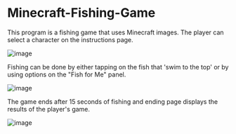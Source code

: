 # Minecraft-Fishing-Game

This program is a fishing game that uses Minecraft images. The player can select a character on the instructions page.  

![image](https://user-images.githubusercontent.com/115895656/212822873-b98a4361-bd3f-4db8-b698-dbef296143fe.png)

Fishing can be done by either tapping on the fish that 'swim to the top' or by using options on the "Fish for Me" panel.

![image](https://user-images.githubusercontent.com/115895656/212822943-e43a9852-5aa8-42fb-8d97-76ac4f4ee95c.png)

The game ends after 15 seconds of fishing and ending page displays the results of the player's game. 

![image](https://user-images.githubusercontent.com/115895656/212823344-9434a232-cdb2-4a9e-8e54-4a135e14cd9d.png)
